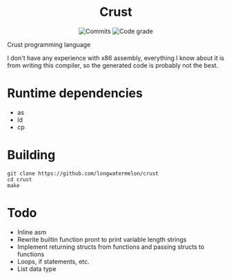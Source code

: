 <div align="center">

# Crust
![Commits](https://img.shields.io/github/commit-activity/w/longwatermelon/crust)
![Code grade](https://api.codiga.io/project/30823/status/svg)
</div>

Crust programming language

I don't have any experience with x86 assembly, everything I know about it is from writing this compiler, so the generated code is probably not the best.

# Runtime dependencies
* as
* ld
* cp

# Building
```
git clone https://github.com/longwatermelon/crust
cd crust
make
```

# Todo
* Inline asm
* Rewrite builtin function pront to print variable length strings
* Implement returning structs from functions and passing structs to functions
* Loops, if statements, etc.
* List data type

